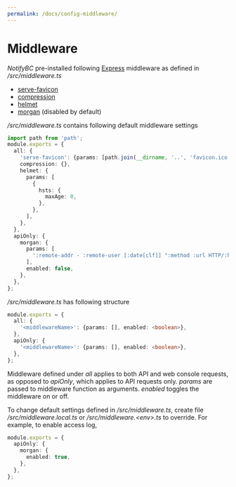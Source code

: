 ```yaml
---
permalink: /docs/config-middleware/
---
```


# Middleware

_NotifyBC_ pre-installed following [Express](https://expressjs.com/) middleware as defined in _/src/middleware.ts_

- [serve-favicon](https://www.npmjs.com/package/serve-favicon)
- [compression](https://www.npmjs.com/package/compression)
- [helmet](https://www.npmjs.com/package/helmet)
- [morgan](https://www.npmjs.com/package/morgan) (disabled by default)

_/src/middleware.ts_ contains following default middleware settings

```ts
import path from 'path';
module.exports = {
  all: {
    'serve-favicon': {params: [path.join(__dirname, '..', 'favicon.ico')]},
    compression: {},
    helmet: {
      params: [
        {
          hsts: {
            maxAge: 0,
          },
        },
      ],
    },
  },
  apiOnly: {
    morgan: {
      params: [
        ':remote-addr - :remote-user [:date[clf]] ":method :url HTTP/:http-version" :status ":req[X-Forwarded-For]"',
      ],
      enabled: false,
    },
  },
};
```

_/src/middleware.ts_ has following structure

```ts
module.exports = {
  all: {
    '<middlewareName>': {params: [], enabled: <boolean>},
  },
  apiOnly: {
    '<middlewareName>': {params: [], enabled: <boolean>},
  },
};
```

Middleware defined under _all_ applies to both API and web console requests, as opposed to _apiOnly_, which applies to API requests only. _params_ are passed to middleware function as arguments. _enabled_ toggles the middleware on or off.

To change default settings defined in _/src/middleware.ts_, create file _/src/middleware.local.ts_ or _/src/middleware.\<env\>.ts_ to override. For example, to enable access log,

```ts
module.exports = {
  apiOnly: {
    morgan: {
      enabled: true,
    },
  },
};
```
